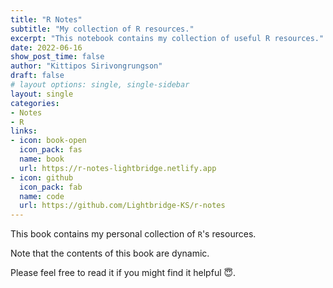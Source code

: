 ```yaml
---
title: "R Notes"
subtitle: "My collection of R resources."
excerpt: "This notebook contains my collection of useful R resources."
date: 2022-06-16
show_post_time: false
author: "Kittipos Sirivongrungson"
draft: false
# layout options: single, single-sidebar
layout: single
categories:
- Notes
- R
links:
- icon: book-open
  icon_pack: fas
  name: book
  url: https://r-notes-lightbridge.netlify.app
- icon: github
  icon_pack: fab
  name: code
  url: https://github.com/Lightbridge-KS/r-notes
---
```


This book contains my personal collection of `R`'s resources. 

Note that the contents of this book are dynamic. 

Please feel free to read it if you might find it helpful 😇. 
